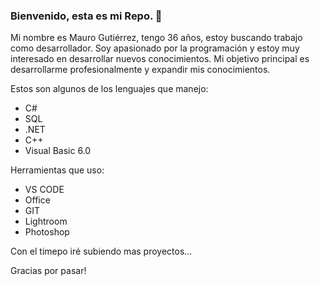 ### Bienvenido, esta es mi Repo. 👋

Mi nombre es Mauro Gutiérrez, tengo 36 años, estoy buscando trabajo como desarrollador.
Soy apasionado por la programación y estoy muy interesado en desarrollar nuevos conocimientos.
Mi objetivo principal es desarrollarme profesionalmente y expandir mis conocimientos.

Estos son algunos de los lenguajes que manejo:

* C#
* SQL
* .NET
* C++
* Visual Basic 6.0

Herramientas que uso:

* VS CODE
* Office
* GIT
* Lightroom
* Photoshop

Con el timepo iré subiendo mas proyectos...

Gracias por pasar!

<!--
**Larsico/Larsico** is a ✨ _special_ ✨ repository because its `README.md` (this file) appears on your GitHub profile.

Here are some ideas to get you started:

- 🔭 I’m currently working on ...
- 🌱 I’m currently learning ...
- 👯 I’m looking to collaborate on ...
- 🤔 I’m looking for help with ...
- 💬 Ask me about ...
- 📫 How to reach me: ...
- 😄 Pronouns: ...
- ⚡ Fun fact: ...
-->

